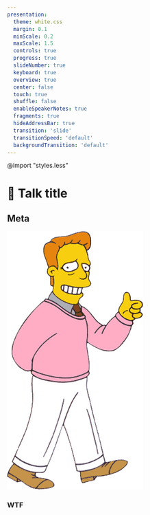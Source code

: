 ```yaml
---
presentation:
  theme: white.css
  margin: 0.1
  minScale: 0.2
  maxScale: 1.5
  controls: true
  progress: true
  slideNumber: true
  keyboard: true
  overview: true
  center: false
  touch: true
  shuffle: false
  enableSpeakerNotes: true
  fragments: true
  hideAddressBar: true
  transition: 'slide'
  transitionSpeed: 'default'
  backgroundTransition: 'default'
---
```


@import "styles.less"

<!-- slide class="milestone" data-notes="" -->

# 📝 Talk title

<!-- slide class="milestone" data-notes="..."-->
## Meta

<!-- slide id="hi" data-notes="Hello, my name is John Doe..."-->

![](../assets/troy-mccryre.png)

<!-- slide data-notes="..." -->

### WTF
